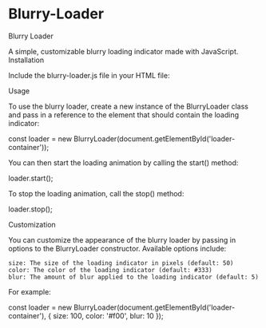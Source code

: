 # Blurry-Loader
Blurry Loader

A simple, customizable blurry loading indicator made with JavaScript.
Installation

Include the blurry-loader.js file in your HTML file:

<script src="/path/to/blurry-loader.js"></script>

Usage

To use the blurry loader, create a new instance of the BlurryLoader class and pass in a reference to the element that should contain the loading indicator:

const loader = new BlurryLoader(document.getElementById('loader-container'));

You can then start the loading animation by calling the start() method:

loader.start();

To stop the loading animation, call the stop() method:

loader.stop();

Customization

You can customize the appearance of the blurry loader by passing in options to the BlurryLoader constructor. Available options include:

    size: The size of the loading indicator in pixels (default: 50)
    color: The color of the loading indicator (default: #333)
    blur: The amount of blur applied to the loading indicator (default: 5)

For example:

const loader = new BlurryLoader(document.getElementById('loader-container'), {
  size: 100,
  color: '#f00',
  blur: 10
});
